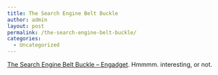 ```yaml
---
title: The Search Engine Belt Buckle
author: admin
layout: post
permalink: /the-search-engine-belt-buckle/
categories:
  - Uncategorized
---
```

[The Search Engine Belt Buckle &#8211; Engadget][1]. Hmmmm. interesting, or not.

 [1]: http://www.engadget.com/entry/6833839062762584/